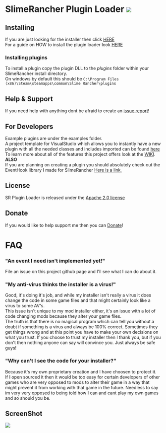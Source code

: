 # SlimeRancher Plugin Loader <img src="raw/master/SR_Plugin_Loader/SR_PluginLoader/Resources/puzzle_slime_outlined_64.png" />

## Installing
If you are just looking for the installer then click <a href="https://github.com/dsisco11/SR_Plugin_Loader/raw/master/Installer.zip">HERE</a>  
For a guide on HOW to install the plugin loader look <a href="https://github.com/dsisco11/SR_Plugin_Loader/wiki/Installation">HERE</a>

### Installing plugins
To install a plugin copy the plugin DLL to the _plugins_ folder within your SlimeRancher install directory.  
On windows by default this should be `C:\Program Files (x86)\Steam\steamapps\common\Slime Rancher\plugins`

## Help & Support  
If you need help with anything dont be afraid to create an <a href="https://github.com/dsisco11/SR_Plugin_Loader/issues">issue report</a>!

## For Developers  
Example plugins are under the examples folder.  
A project template for VisualStudio which allows you to instantly have a new plugin with all the needed classes and includes imported can be found [here](https://github.com/dsisco11/SR_Plugin_Loader/raw/master/SR_Plugin_Template.vsix)  
To learn more about all of the features this project offers look at the <a href="https://github.com/dsisco11/SR_Plugin_Loader/wiki">WIKI</a>.  
**ALSO**  
If you are planning on creating a plugin you should absolutely check out the EventHook library I made for SlimeRancher <a href="https://github.com/dsisco11/SiscosHooks">Here is a link.</a>  
  
## License
SR Plugin Loader is released under the <a href="https://tldrlegal.com/license/apache-license-2.0-(apache-2.0)">Apache 2.0 license</a>

## Donate
If you would like to help support me then you can <a href="https://www.paypal.com/cgi-bin/webscr?cmd=_s-xclick&hosted_button_id=DYGPA5XA4MWC2">Donate</a>!

# FAQ
### "An event I need isn't implemented yet!"
File an issue on this project github page and I'll see what I can do about it.
  
### "My anti-virus thinks the installer is a virus!"  
Good, it's doing it's job, and while my installer isn't really a virus it does change the code in some game files and that might certainly look like a virus to some AV's.  
This issue isn't unique to my mod installer either, it's an issue with a lot of code changing mods because they alter your game files.  
The truth is that there is no magical program which can tell you without a doubt if something is a virus and always be 100% correct. Sometimes they get things wrong and at this point you have to make your own decisions on what you trust.  If you choose to trust my installer then I thank you, but if you don't then nothing anyone can say will convince you. Just always be safe guys!  

### "Why can't I see the code for your installer?"  
Because it's my own proprietary creation and I have choosen to protect it.  
If I open sourced it then it would be too easy for certain developers of other games who are very opposed to mods to alter their game in a way that might prevent it from working with that game in the future. Needless to say im very very opposed to being told how I can and cant play my own games and so should you be.  


## ScreenShot
<img src="http://i.imgur.com/oXmJ1oc.jpg" />
